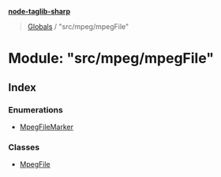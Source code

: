 **[node-taglib-sharp](../README.md)**

> [Globals](../globals.md) / "src/mpeg/mpegFile"

# Module: "src/mpeg/mpegFile"

## Index

### Enumerations

* [MpegFileMarker](../enums/_src_mpeg_mpegfile_.mpegfilemarker.md)

### Classes

* [MpegFile](../classes/_src_mpeg_mpegfile_.mpegfile.md)
